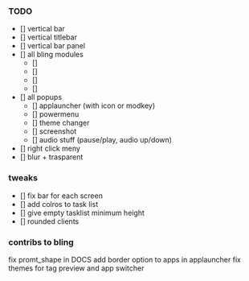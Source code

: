 ### TODO

- [] vertical bar
- [] vertical titlebar
- [] vertical bar panel
- [] all bling modules 
  - []
  - []
  - []
  - []
- [] all popups
  - [] applauncher (with icon or modkey)
  - [] powermenu
  - [] theme changer
  - [] screenshot
  - [] audio stuff (pause/play, audio up/down)
- [] right click meny
- [] blur + trasparent



### tweaks
- [] fix bar for each screen
- [] add colros to task list
- [] give empty tasklist minimum height
- [] rounded clients


### contribs to bling
fix promt_shape in DOCS
add border option to apps in applauncher
fix themes for tag preview and app switcher